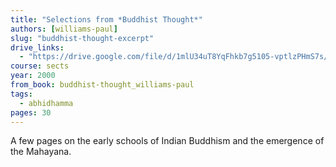 ```yaml
---
title: "Selections from *Buddhist Thought*"
authors: [williams-paul]
slug: "buddhist-thought-excerpt"
drive_links:
  - "https://drive.google.com/file/d/1mlU34uT8YqFhkb7g5105-vptlzPHmS7s/view?usp=drivesdk"
course: sects
year: 2000
from_book: buddhist-thought_williams-paul
tags:
  - abhidhamma
pages: 30
---
```


A few pages on the early schools of Indian Buddhism and the emergence of the Mahayana.
